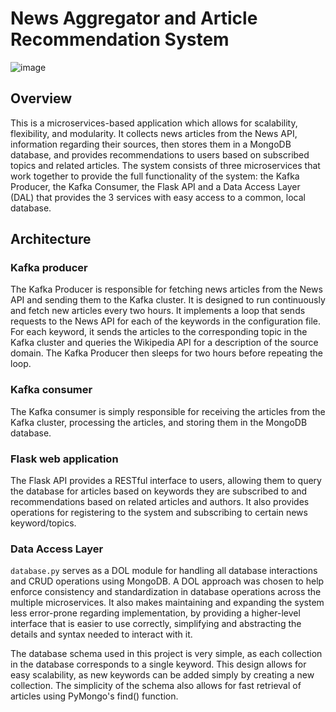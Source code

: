 # News Aggregator and Article Recommendation System

![image](https://user-images.githubusercontent.com/39009079/224078951-9341cd46-e3f2-4578-8d2d-9594cf2032b7.png)

## Overview

This is a microservices-based application which allows for scalability, flexibility, and modularity. It collects news articles from the News API, information regarding their sources, then stores them in a MongoDB database, and provides recommendations to users based on subscribed topics and related articles. The system consists of three microservices that work together to provide the full functionality of the system: the Kafka Producer, the Kafka Consumer, the Flask API and a Data Access Layer (DAL) that provides the 3 services with easy access to a common, local database.

## Architecture

### Kafka producer
The Kafka Producer is responsible for fetching news articles from the News API and sending them to the Kafka cluster. It is designed to run continuously and fetch new articles every two hours. It implements a loop that sends requests to the News API for each of the keywords in the configuration file. For each keyword, it sends the articles to the corresponding topic in the Kafka cluster and queries the Wikipedia API for a description of the source domain. The Kafka Producer then sleeps for two hours before repeating the loop.

### Kafka consumer
The Kafka consumer is simply responsible for receiving the articles from the Kafka cluster, processing the articles, and storing them in the MongoDB database.

### Flask web application
The Flask API provides a RESTful interface to users, allowing them to query the database for articles based on keywords they are subscribed to and recommendations based on related articles and authors. It also provides operations for registering to the system and subscribing to certain news keyword/topics.

### Data Access Layer
`database.py` serves as a DOL module for handling all database interactions and CRUD operations using MongoDB. A DOL approach was chosen to help enforce consistency and standardization in database operations across the multiple microservices. It also makes maintaining and expanding the system less error-prone regarding implementation, by providing a higher-level interface that is easier to use correctly, simplifying and abstracting the details and syntax needed to interact with it.

The database schema used in this project is very simple, as each collection in the database corresponds to a single keyword. This design allows for easy scalability, as new keywords can be added simply by creating a new collection. The simplicity of the schema also allows for fast retrieval of articles using PyMongo's find() function.
